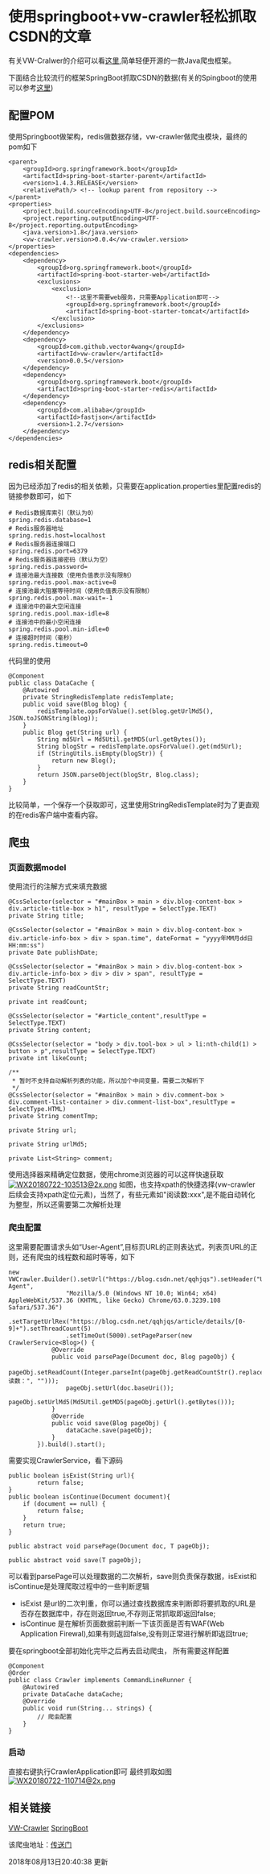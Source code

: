 # 使用springboot+vw-crawler轻松抓取CSDN的文章

有关VW-Cralwer的介绍可以看[这里](https://github.com/vector4wang/vw-crawler),简单轻便开源的一款Java爬虫框架。

下面结合比较流行的框架SpringBoot抓取CSDN的数据(有关的Spingboot的使用可以参考[这里](https://github.com/vector4wang/spring-boot-quick))


## 配置POM
使用Springboot做架构，redis做数据存储，vw-crawler做爬虫模块，最终的pom如下
```
<parent>
    <groupId>org.springframework.boot</groupId>
    <artifactId>spring-boot-starter-parent</artifactId>
    <version>1.4.3.RELEASE</version>
    <relativePath/> <!-- lookup parent from repository -->
</parent>
<properties>
    <project.build.sourceEncoding>UTF-8</project.build.sourceEncoding>
    <project.reporting.outputEncoding>UTF-8</project.reporting.outputEncoding>
    <java.version>1.8</java.version>
    <vw-crawler.version>0.0.4</vw-crawler.version>
</properties>
<dependencies>
    <dependency>
        <groupId>org.springframework.boot</groupId>
        <artifactId>spring-boot-starter-web</artifactId>
        <exclusions>
            <exclusion>
                <!--这里不需要web服务，只需要Application即可-->
                <groupId>org.springframework.boot</groupId>
                <artifactId>spring-boot-starter-tomcat</artifactId>
            </exclusion>
        </exclusions>
    </dependency>
    <dependency>
        <groupId>com.github.vector4wang</groupId>
        <artifactId>vw-crawler</artifactId>
        <version>0.0.5</version>
    </dependency>
    <dependency>
        <groupId>org.springframework.boot</groupId>
        <artifactId>spring-boot-starter-redis</artifactId>
    </dependency>
    <dependency>
        <groupId>com.alibaba</groupId>
        <artifactId>fastjson</artifactId>
        <version>1.2.7</version>
    </dependency>
</dependencies>
```
## redis相关配置
因为已经添加了redis的相关依赖，只需要在application.properties里配置redis的链接参数即可，如下
```
# Redis数据库索引（默认为0）
spring.redis.database=1
# Redis服务器地址
spring.redis.host=localhost
# Redis服务器连接端口
spring.redis.port=6379
# Redis服务器连接密码（默认为空）
spring.redis.password=
# 连接池最大连接数（使用负值表示没有限制）
spring.redis.pool.max-active=8
# 连接池最大阻塞等待时间（使用负值表示没有限制）
spring.redis.pool.max-wait=-1
# 连接池中的最大空闲连接
spring.redis.pool.max-idle=8
# 连接池中的最小空闲连接
spring.redis.pool.min-idle=0
# 连接超时时间（毫秒）
spring.redis.timeout=0
```
代码里的使用
```
@Component
public class DataCache {
    @Autowired
    private StringRedisTemplate redisTemplate;
    public void save(Blog blog) {
        redisTemplate.opsForValue().set(blog.getUrlMd5(), JSON.toJSONString(blog));
    }
    public Blog get(String url) {
        String md5Url = Md5Util.getMD5(url.getBytes());
        String blogStr = redisTemplate.opsForValue().get(md5Url);
        if (StringUtils.isEmpty(blogStr)) {
            return new Blog();
        }
        return JSON.parseObject(blogStr, Blog.class);
    }
}
```
比较简单，一个保存一个获取即可，这里使用StringRedisTemplate时为了更直观的在redis客户端中查看内容。


## 爬虫

### 页面数据model
使用流行的注解方式来填充数据
```
@CssSelector(selector = "#mainBox > main > div.blog-content-box > div.article-title-box > h1", resultType = SelectType.TEXT)
private String title;

@CssSelector(selector = "#mainBox > main > div.blog-content-box > div.article-info-box > div > span.time", dateFormat = "yyyy年MM月dd日 HH:mm:ss")
private Date publishDate;

@CssSelector(selector = "#mainBox > main > div.blog-content-box > div.article-info-box > div > div > span", resultType = SelectType.TEXT)
private String readCountStr;

private int readCount;

@CssSelector(selector = "#article_content",resultType = SelectType.TEXT)
private String content;

@CssSelector(selector = "body > div.tool-box > ul > li:nth-child(1) > button > p",resultType = SelectType.TEXT)
private int likeCount;

/**
 * 暂时不支持自动解析列表的功能，所以加个中间变量，需要二次解析下
 */
@CssSelector(selector = "#mainBox > main > div.comment-box > div.comment-list-container > div.comment-list-box",resultType = SelectType.HTML)
private String comentTmp;

private String url;

private String urlMd5;

private List<String> comment;
```
使用选择器来精确定位数据，使用chrome浏览器的可以这样快速获取
[![WX20180722-103513@2x.png](https://i.loli.net/2018/07/22/5b53edce666f9.png)](https://i.loli.net/2018/07/22/5b53edce666f9.png)
如图，也支持xpath的快捷选择(vw-crawler后续会支持xpath定位元素)，当然了，有些元素如"阅读数:xxx",是不能自动转化为整型，所以还需要第二次解析处理

###  爬虫配置
这里需要配置请求头如“User-Agent”,目标页URL的正则表达式，列表页URL的正则，还有爬虫的线程数和超时等等，如下
```
new VWCrawler.Builder().setUrl("https://blog.csdn.net/qqhjqs").setHeader("User-Agent",
                "Mozilla/5.0 (Windows NT 10.0; Win64; x64) AppleWebKit/537.36 (KHTML, like Gecko) Chrome/63.0.3239.108 Safari/537.36")
                .setTargetUrlRex("https://blog.csdn.net/qqhjqs/article/details/[0-9]+").setThreadCount(5)
                .setTimeOut(5000).setPageParser(new CrawlerService<Blog>() {
            @Override
            public void parsePage(Document doc, Blog pageObj) {
                pageObj.setReadCount(Integer.parseInt(pageObj.getReadCountStr().replace("阅读数：", "")));
                pageObj.setUrl(doc.baseUri());
                pageObj.setUrlMd5(Md5Util.getMD5(pageObj.getUrl().getBytes()));
            }
            @Override
            public void save(Blog pageObj) {
                dataCache.save(pageObj);
            }
        }).build().start();
```
需要实现CrawlerService，看下源码
```
public boolean isExist(String url){
        return false;
}
public boolean isContinue(Document document){
    if (document == null) {
        return false;
    }
    return true;
}

public abstract void parsePage(Document doc, T pageObj);

public abstract void save(T pageObj);
```

可以看到parsePage可以处理数据的二次解析，save则负责保存数据，isExist和isContinue是处理爬取过程中的一些判断逻辑

- isExist 是url的二次判重，你可以通过查找数据库来判断即将要抓取的URL是否存在数据库中，存在则返回true,不存则正常抓取即返回false;
- isContinue 是在解析页面数据前判断一下该页面是否有WAF(Web Application Firewal),如果有则返回false,没有则正常进行解析即返回true;

要在springboot全部初始化完毕之后再去启动爬虫， 所有需要这样配置
```
@Component
@Order
public class Crawler implements CommandLineRunner {
    @Autowired
    private DataCache dataCache;
    @Override
    public void run(String... strings) {
        // 爬虫配置
    }
}
```


### 启动
直接右键执行CrawlerApplication即可
最终抓取如图
[![WX20180722-110714@2x.png](https://i.loli.net/2018/07/22/5b53f4e2a8b00.png)](https://i.loli.net/2018/07/22/5b53f4e2a8b00.png)



## 相关链接

[VW-Crawler](https://github.com/vector4wang/vw-crawler) [SpringBoot](https://github.com/vector4wang/spring-boot-quick)

该爬虫地址：[传送门](https://github.com/vector4wang/spring-boot-quick/tree/master/quick-vw-crawler)

2018年08月13日20:40:38 更新





